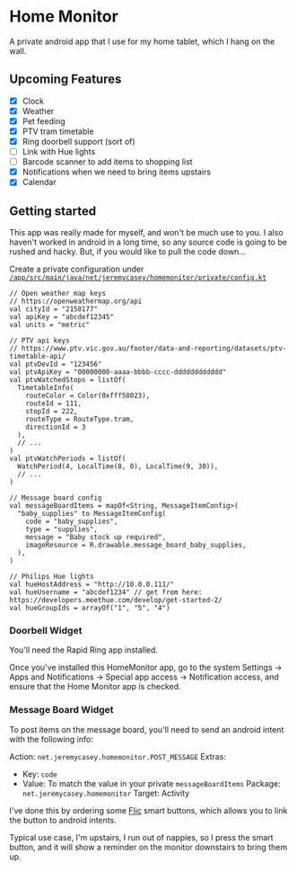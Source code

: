 # Home Monitor

A private android app that I use for my home tablet, which I hang on the wall.

## Upcoming Features

* [X] Clock
* [X] Weather
* [X] Pet feeding
* [X] PTV tram timetable
* [X] Ring doorbell support (sort of)
* [ ] Link with Hue lights
* [ ] Barcode scanner to add items to shopping list
* [X] Notifications when we need to bring items upstairs
* [X] Calendar

## Getting started

This app was really made for myself, and won't be much use to you. I also haven't worked in android in a long time, so any source code is going to be rushed and hacky. But, if you would like to pull the code down... 

Create a private configuration under [`/app/src/main/java/net/jeremycasey/homemonitor/private/config.kt`](./app/src/main/java/net/jeremycasey/homemonitor/private/config.kt)

```
// Open weather map keys
// https://openweathermap.org/api
val cityId = "2158177"
val apiKey = "abcdef12345"
val units = "metric"

// PTV api keys
// https://www.ptv.vic.gov.au/footer/data-and-reporting/datasets/ptv-timetable-api/
val ptvDevId = "123456"
val ptvApiKey = "00000000-aaaa-bbbb-cccc-dddddddddddd"
val ptvWatchedStops = listOf(
  TimetableInfo(
    routeColor = Color(0xfff58023),
    routeId = 111,
    stopId = 222,
    routeType = RouteType.tram,
    directionId = 3
  ),
  // ...
)
val ptvWatchPeriods = listOf(
  WatchPeriod(4, LocalTime(8, 0), LocalTime(9, 30)),
  // ...
)

// Message board config
val messageBoardItems = mapOf<String, MessageItemConfig>(
  "baby_supplies" to MessageItemConfig(
    code = "baby_supplies",
    type = "supplies",
    message = "Baby stock up required",
    imageResource = R.drawable.message_board_baby_supplies,
  ),
)

// Philips Hue lights
val hueHostAddress = "http://10.0.0.111/"
val hueUsername = "abcdef1234" // get from here: https://developers.meethue.com/develop/get-started-2/
val hueGroupIds = arrayOf("1", "5", "4")
```

### Doorbell Widget

You'll need the Rapid Ring app installed.

Once you've installed this HomeMonitor app, go to the system Settings -> Apps and Notifications -> Special app access -> Notification access, and ensure that the Home Monitor app is checked.

### Message Board Widget

To post items on the message board, you'll need to send an android intent with the following info:

Action: `net.jeremycasey.homemonitor.POST_MESSAGE`
Extras:
* Key: `code`
* Value: To match the value in your private `messageBoardItems`
Package: `net.jeremycasey.homemonitor`
Target: Activity
  
I've done this by ordering some [Flic](https://flic.io/) smart buttons, which allows you to link the button to android intents.

Typical use case, I'm upstairs, I run out of nappies, so I press the smart button, and it will show a reminder on the monitor downstairs to bring them up.
